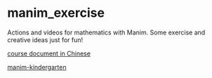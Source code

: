 # manim_exercise
Actions and videos for mathematics with Manim. Some exercise and creative ideas just for fun!

[course document in Chinese](https://docs.manim.org.cn/)

[manim-kindergarten](https://github.com/manim-kindergarten)
